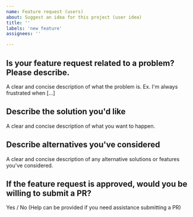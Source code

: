 ```yaml
---
name: Feature request (users)
about: Suggest an idea for this project (user idea)
title: ''
labels: 'new feature'
assignees: ''

---
```


## Is your feature request related to a problem? Please describe.
A clear and concise description of what the problem is. Ex. I'm always frustrated when [...]

## Describe the solution you'd like
A clear and concise description of what you want to happen.

## Describe alternatives you've considered
A clear and concise description of any alternative solutions or features you've considered.

## If the feature request is approved, would you be willing to submit a PR?
Yes / No (Help can be provided if you need assistance submitting a PR)
